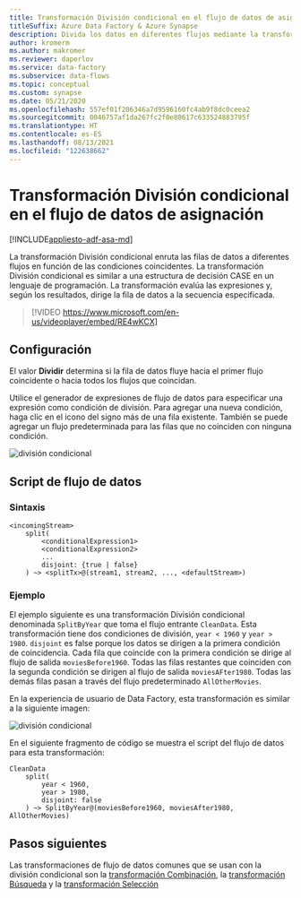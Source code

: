 ```yaml
---
title: Transformación División condicional en el flujo de datos de asignación
titleSuffix: Azure Data Factory & Azure Synapse
description: Divida los datos en diferentes flujos mediante la transformación División condicional en el flujo de datos de asignación en Azure Data Factory
author: kromerm
ms.author: makromer
ms.reviewer: daperlov
ms.service: data-factory
ms.subservice: data-flows
ms.topic: conceptual
ms.custom: synapse
ms.date: 05/21/2020
ms.openlocfilehash: 557ef01f206346a7d9596160fc4ab9f8dc0ceea2
ms.sourcegitcommit: 0046757af1da267fc2f0e88617c633524883795f
ms.translationtype: HT
ms.contentlocale: es-ES
ms.lasthandoff: 08/13/2021
ms.locfileid: "122638662"
---
```

# <a name="conditional-split-transformation-in-mapping-data-flow"></a>Transformación División condicional en el flujo de datos de asignación

[!INCLUDE[appliesto-adf-asa-md](includes/appliesto-adf-asa-md.md)]

La transformación División condicional enruta las filas de datos a diferentes flujos en función de las condiciones coincidentes. La transformación División condicional es similar a una estructura de decisión CASE en un lenguaje de programación. La transformación evalúa las expresiones y, según los resultados, dirige la fila de datos a la secuencia especificada.

> [!VIDEO https://www.microsoft.com/en-us/videoplayer/embed/RE4wKCX]

## <a name="configuration"></a>Configuración

El valor **Dividir** determina si la fila de datos fluye hacia el primer flujo coincidente o hacia todos los flujos que coincidan.

Utilice el generador de expresiones de flujo de datos para especificar una expresión como condición de división. Para agregar una nueva condición, haga clic en el icono del signo más de una fila existente. También se puede agregar un flujo predeterminada para las filas que no coinciden con ninguna condición.

![división condicional](media/data-flow/conditionalsplit1.png "opciones de división condicional")

## <a name="data-flow-script"></a>Script de flujo de datos

### <a name="syntax"></a>Sintaxis

```
<incomingStream>
    split(
        <conditionalExpression1>
        <conditionalExpression2>
        ...
        disjoint: {true | false}
    ) ~> <splitTx>@(stream1, stream2, ..., <defaultStream>)
```

### <a name="example"></a>Ejemplo

El ejemplo siguiente es una transformación División condicional denominada `SplitByYear` que toma el flujo entrante `CleanData`. Esta transformación tiene dos condiciones de división, `year < 1960` y `year > 1980`. `disjoint` es false porque los datos se dirigen a la primera condición de coincidencia. Cada fila que coincide con la primera condición se dirige al flujo de salida `moviesBefore1960`. Todas las filas restantes que coinciden con la segunda condición se dirigen al flujo de salida `moviesAFter1980`. Todas las demás filas pasan a través del flujo predeterminado `AllOtherMovies`.

En la experiencia de usuario de Data Factory, esta transformación es similar a la siguiente imagen:

![división condicional](media/data-flow/conditionalsplit1.png "opciones de división condicional")

En el siguiente fragmento de código se muestra el script del flujo de datos para esta transformación:

```
CleanData
    split(
        year < 1960,
        year > 1980,
        disjoint: false
    ) ~> SplitByYear@(moviesBefore1960, moviesAfter1980, AllOtherMovies)
```

## <a name="next-steps"></a>Pasos siguientes

Las transformaciones de flujo de datos comunes que se usan con la división condicional son la [transformación Combinación](data-flow-join.md), la [transformación Búsqueda](data-flow-lookup.md) y la [transformación Selección](data-flow-select.md)
